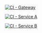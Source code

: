 [![CI - Gateway](https://github.com/larsvanherwijnen/DevOps/actions/workflows/CI-gateway.yml/badge.svg)](https://github.com/larsvanherwijnen/DevOps/actions/workflows/CI-gateway.yml)

[![CI - Service A](https://github.com/larsvanherwijnen/DevOps/actions/workflows/CI-service-a.yml/badge.svg)](https://github.com/larsvanherwijnen/DevOps/actions/workflows/CI-service-a.yml)

[![CI - Service B](https://github.com/larsvanherwijnen/DevOps/actions/workflows/CI-service-b.yml/badge.svg)](https://github.com/larsvanherwijnen/DevOps/actions/workflows/CI-service-b.yml)